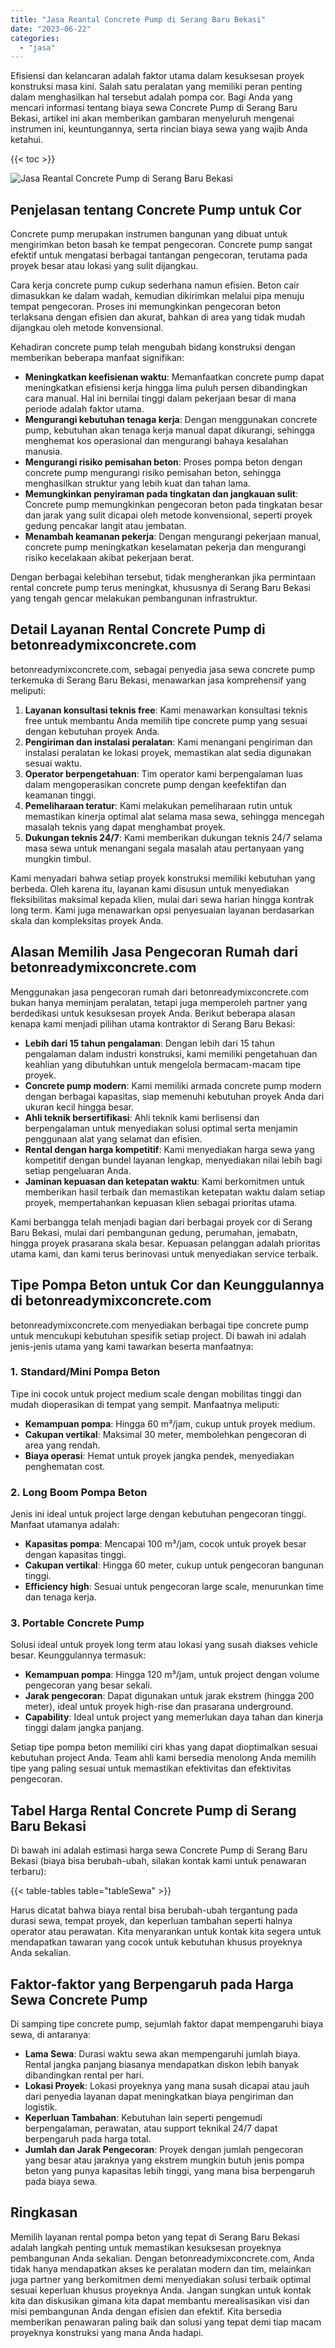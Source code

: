 ```yaml
---
title: "Jasa Reantal Concrete Pump di Serang Baru Bekasi"
date: "2023-06-22"
categories: 
  - "jasa"
---
```


Efisiensi dan kelancaran adalah faktor utama dalam kesuksesan proyek konstruksi masa kini. Salah satu peralatan yang memiliki peran penting dalam menghasilkan hal tersebut adalah pompa cor. Bagi Anda yang mencari informasi tentang biaya sewa Concrete Pump di Serang Baru Bekasi, artikel ini akan memberikan gambaran menyeluruh mengenai instrumen ini, keuntungannya, serta rincian biaya sewa yang wajib Anda ketahui.

{{< toc >}}

![Jasa Reantal Concrete Pump di Serang Baru Bekasi](https://betoncor8.github.io/pump/concrete-pump%20(4).png)

## Penjelasan tentang Concrete Pump untuk Cor

Concrete pump merupakan instrumen bangunan yang dibuat untuk mengirimkan beton basah ke tempat pengecoran. Concrete pump sangat efektif untuk mengatasi berbagai tantangan pengecoran, terutama pada proyek besar atau lokasi yang sulit dijangkau.

Cara kerja concrete pump cukup sederhana namun efisien. Beton cair dimasukkan ke dalam wadah, kemudian dikirimkan melalui pipa menuju tempat pengecoran. Proses ini memungkinkan pengecoran beton terlaksana dengan efisien dan akurat, bahkan di area yang tidak mudah dijangkau oleh metode konvensional.

Kehadiran concrete pump telah mengubah bidang konstruksi dengan memberikan beberapa manfaat signifikan:

- **Meningkatkan keefisienan waktu**: Memanfaatkan concrete pump dapat meningkatkan efisiensi kerja hingga lima puluh persen dibandingkan cara manual. Hal ini bernilai tinggi dalam pekerjaan besar di mana periode adalah faktor utama.
- **Mengurangi kebutuhan tenaga kerja**: Dengan menggunakan concrete pump, kebutuhan akan tenaga kerja manual dapat dikurangi, sehingga menghemat kos operasional dan mengurangi bahaya kesalahan manusia.
- **Mengurangi risiko pemisahan beton**: Proses pompa beton dengan concrete pump mengurangi risiko pemisahan beton, sehingga menghasilkan struktur yang lebih kuat dan tahan lama.
- **Memungkinkan penyiraman pada tingkatan dan jangkauan sulit**: Concrete pump memungkinkan pengecoran beton pada tingkatan besar dan jarak yang sulit dicapai oleh metode konvensional, seperti proyek gedung pencakar langit atau jembatan.
- **Menambah keamanan pekerja**: Dengan mengurangi pekerjaan manual, concrete pump meningkatkan keselamatan pekerja dan mengurangi risiko kecelakaan akibat pekerjaan berat.

Dengan berbagai kelebihan tersebut, tidak mengherankan jika permintaan rental concrete pump terus meningkat, khususnya di Serang Baru Bekasi yang tengah gencar melakukan pembangunan infrastruktur.

## Detail Layanan Rental Concrete Pump di betonreadymixconcrete.com

betonreadymixconcrete.com, sebagai penyedia jasa sewa concrete pump terkemuka di Serang Baru Bekasi, menawarkan jasa komprehensif yang meliputi:

1. **Layanan konsultasi teknis free**: Kami menawarkan konsultasi teknis free untuk membantu Anda memilih tipe concrete pump yang sesuai dengan kebutuhan proyek Anda.
2. **Pengiriman dan instalasi peralatan**: Kami menangani pengiriman dan instalasi peralatan ke lokasi proyek, memastikan alat sedia digunakan sesuai waktu.
3. **Operator berpengetahuan**: Tim operator kami berpengalaman luas dalam mengoperasikan concrete pump dengan keefektifan dan keamanan tinggi.
4. **Pemeliharaan teratur**: Kami melakukan pemeliharaan rutin untuk memastikan kinerja optimal alat selama masa sewa, sehingga mencegah masalah teknis yang dapat menghambat proyek.
5. **Dukungan teknis 24/7**: Kami memberikan dukungan teknis 24/7 selama masa sewa untuk menangani segala masalah atau pertanyaan yang mungkin timbul.

Kami menyadari bahwa setiap proyek konstruksi memiliki kebutuhan yang berbeda. Oleh karena itu, layanan kami disusun untuk menyediakan fleksibilitas maksimal kepada klien, mulai dari sewa harian hingga kontrak long term. Kami juga menawarkan opsi penyesuaian layanan berdasarkan skala dan kompleksitas proyek Anda.

## Alasan Memilih Jasa Pengecoran Rumah dari betonreadymixconcrete.com

Menggunakan jasa pengecoran rumah dari betonreadymixconcrete.com bukan hanya meminjam peralatan, tetapi juga memperoleh partner yang berdedikasi untuk kesuksesan proyek Anda. Berikut beberapa alasan kenapa kami menjadi pilihan utama kontraktor di Serang Baru Bekasi:

- **Lebih dari 15 tahun pengalaman**: Dengan lebih dari 15 tahun pengalaman dalam industri konstruksi, kami memiliki pengetahuan dan keahlian yang dibutuhkan untuk mengelola bermacam-macam tipe proyek.
- **Concrete pump modern**: Kami memiliki armada concrete pump modern dengan berbagai kapasitas, siap memenuhi kebutuhan proyek Anda dari ukuran kecil hingga besar.
- **Ahli teknik bersertifikasi**: Ahli teknik kami berlisensi dan berpengalaman untuk menyediakan solusi optimal serta menjamin penggunaan alat yang selamat dan efisien.
- **Rental dengan harga kompetitif**: Kami menyediakan harga sewa yang kompetitif dengan bundel layanan lengkap, menyediakan nilai lebih bagi setiap pengeluaran Anda.
- **Jaminan kepuasan dan ketepatan waktu**: Kami berkomitmen untuk memberikan hasil terbaik dan memastikan ketepatan waktu dalam setiap proyek, mempertahankan kepuasan klien sebagai prioritas utama.

Kami berbangga telah menjadi bagian dari berbagai proyek cor di Serang Baru Bekasi, mulai dari pembangunan gedung, perumahan, jemabatn, hingga proyek prasarana skala besar. Kepuasan pelanggan adalah prioritas utama kami, dan kami terus berinovasi untuk menyediakan service terbaik.

## Tipe Pompa Beton untuk Cor dan Keunggulannya di betonreadymixconcrete.com

betonreadymixconcrete.com menyediakan berbagai tipe concrete pump untuk mencukupi kebutuhan spesifik setiap project. Di bawah ini adalah jenis-jenis utama yang kami tawarkan beserta manfaatnya:

### 1\. Standard/Mini Pompa Beton

Tipe ini cocok untuk project medium scale dengan mobilitas tinggi dan mudah dioperasikan di tempat yang sempit. Manfaatnya meliputi:

- **Kemampuan pompa**: Hingga 60 m³/jam, cukup untuk proyek medium.
- **Cakupan vertikal**: Maksimal 30 meter, membolehkan pengecoran di area yang rendah.
- **Biaya operasi**: Hemat untuk proyek jangka pendek, menyediakan penghematan cost.

### 2\. Long Boom Pompa Beton

Jenis ini ideal untuk project large dengan kebutuhan pengecoran tinggi. Manfaat utamanya adalah:

- **Kapasitas pompa**: Mencapai 100 m³/jam, cocok untuk proyek besar dengan kapasitas tinggi.
- **Cakupan vertikal**: Hingga 60 meter, cukup untuk pengecoran bangunan tinggi.
- **Efficiency high**: Sesuai untuk pengecoran large scale, menurunkan time dan tenaga kerja.

### 3\. Portable Concrete Pump

Solusi ideal untuk proyek long term atau lokasi yang susah diakses vehicle besar. Keunggulannya termasuk:

- **Kemampuan pompa**: Hingga 120 m³/jam, untuk project dengan volume pengecoran yang besar sekali.
- **Jarak pengecoran**: Dapat digunakan untuk jarak ekstrem (hingga 200 meter), ideal untuk proyek high-rise dan prasarana underground.
- **Capability**: Ideal untuk project yang memerlukan daya tahan dan kinerja tinggi dalam jangka panjang.

Setiap tipe pompa beton memiliki ciri khas yang dapat dioptimalkan sesuai kebutuhan project Anda. Team ahli kami bersedia menolong Anda memilih tipe yang paling sesuai untuk memastikan efektivitas dan efektivitas pengecoran.

## Tabel Harga Rental Concrete Pump di Serang Baru Bekasi

Di bawah ini adalah estimasi harga sewa Concrete Pump di Serang Baru Bekasi (biaya bisa berubah-ubah, silakan kontak kami untuk penawaran terbaru):

{{< table-tables table="tableSewa" >}}

Harus dicatat bahwa biaya rental bisa berubah-ubah tergantung pada durasi sewa, tempat proyek, dan keperluan tambahan seperti halnya operator atau perawatan. Kita menyarankan untuk kontak kita segera untuk mendapatkan tawaran yang cocok untuk kebutuhan khusus proyeknya Anda sekalian.

## Faktor-faktor yang Berpengaruh pada Harga Sewa Concrete Pump

Di samping tipe concrete pump, sejumlah faktor dapat mempengaruhi biaya sewa, di antaranya:

- **Lama Sewa**: Durasi waktu sewa akan mempengaruhi jumlah biaya. Rental jangka panjang biasanya mendapatkan diskon lebih banyak dibandingkan rental per hari.
- **Lokasi Proyek**: Lokasi proyeknya yang mana susah dicapai atau jauh dari penyedia layanan dapat meningkatkan biaya pengiriman dan logistik.
- **Keperluan Tambahan**: Kebutuhan lain seperti pengemudi berpengalaman, perawatan, atau support teknikal 24/7 dapat berpengaruh pada harga total.
- **Jumlah dan Jarak Pengecoran**: Proyek dengan jumlah pengecoran yang besar atau jaraknya yang ekstrem mungkin butuh jenis pompa beton yang punya kapasitas lebih tinggi, yang mana bisa berpengaruh pada biaya sewa.

## Ringkasan

Memilih layanan rental pompa beton yang tepat di Serang Baru Bekasi adalah langkah penting untuk memastikan kesuksesan proyeknya pembangunan Anda sekalian. Dengan betonreadymixconcrete.com, Anda tidak hanya mendapatkan akses ke peralatan modern dan tim, melainkan juga partner yang berkomitmen demi menyediakan solusi terbaik optimal sesuai keperluan khusus proyeknya Anda. Jangan sungkan untuk kontak kita dan diskusikan gimana kita dapat membantu merealisasikan visi dan misi pembangunan Anda dengan efisien dan efektif. Kita bersedia memberikan penawaran paling baik dan solusi yang tepat demi tiap macam proyeknya konstruksi yang mana Anda hadapi.
